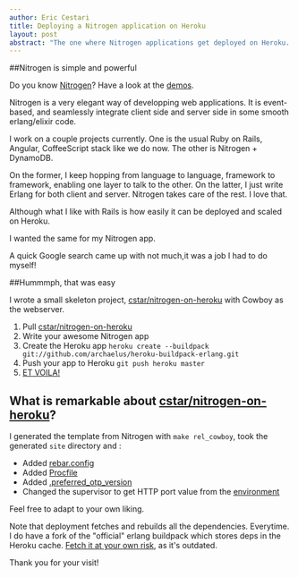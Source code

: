 ```yaml
---
author: Eric Cestari
title: Deploying a Nitrogen application on Heroku
layout: post
abstract: "The one where Nitrogen applications get deployed on Heroku. With a sample project to start from."
---
```


##Nitrogen is simple and powerful

Do you know [Nitrogen](http://www.nitrogenproject.com)?
Have a look at the [demos](http://nitrogenproject.com/demos).

Nitrogen is a very elegant way of developping web applications. It is event-based, and seamlessly integrate client side and server side in some smooth erlang/elixir code.

I work on a couple projects currently. One is the usual Ruby on Rails, Angular, CoffeeScript stack like we do now.
The other is Nitrogen + DynamoDB.

On the former, I keep hopping from language to language, framework to framework, enabling one layer to talk to the other.
On the latter, I just write Erlang for both client and server. Nitrogen takes care of the rest. I love that.

Although what I like with Rails is how easily it can be deployed and scaled on Heroku.

I wanted the same for my Nitrogen app.

A quick Google search came up with not much,it was a job I had to do myself!

##Hummmph, that was easy

I wrote a small skeleton project, [cstar/nitrogen-on-heroku](https://github.com/cstar/nitrogen-on-heroku) with Cowboy as the webserver.

1. Pull [cstar/nitrogen-on-heroku](https://github.com/cstar/nitrogen-on-heroku)
2. Write your awesome Nitrogen app
2. Create the Heroku app `heroku create --buildpack git://github.com/archaelus/heroku-buildpack-erlang.git`
3. Push your app to Heroku `git push heroku master`
4. [ET VOILA!](http://fathomless-citadel-5420.herokuapp.com)

## What is remarkable about [cstar/nitrogen-on-heroku](https://github.com/cstar/nitrogen-on-heroku)?

I generated the template from Nitrogen with `make rel_cowboy`, took the generated `site` directory and :

- Added [rebar.config](https://github.com/cstar/nitrogen-on-heroku/blob/master/rebar.config)
- Added [Procfile](https://github.com/cstar/nitrogen-on-heroku/blob/master/Procfile)
- Added [.preferred_otp_version](https://github.com/cstar/nitrogen-on-heroku/blob/master/.preferred_otp_version)
- Changed the supervisor to get HTTP port value from the [environment](https://github.com/cstar/nitrogen-on-heroku/blob/master/src/nitrogen_sup.erl#L33)

Feel free to adapt to your own liking.

Note that deployment fetches and rebuilds all the dependencies. Everytime. I do have a fork of the "official" erlang buildpack which stores deps in the Heroku cache. [Fetch it at your own risk](https://github.com/cstar/heroku-buildpack-erlang), as it's outdated.

Thank you for your visit!



